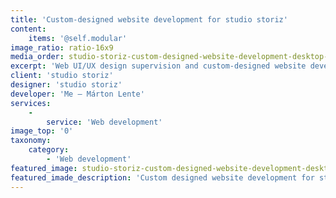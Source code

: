 ```yaml
---
title: 'Custom-designed website development for studio storiz'
content:
    items: '@self.modular'
image_ratio: ratio-16x9
media_order: studio-storiz-custom-designed-website-development-desktop-1.jpg
excerpt: 'Web UI/UX design supervision and custom-designed website development with Perch CMS integration for studio storiz, a design office in Budapest.'
client: 'studio storiz'
designer: 'studio storiz'
developer: 'Me – Márton Lente'
services:
    -
        service: 'Web development'
image_top: '0'
taxonomy:
    category:
        - 'Web development'
featured_image: studio-storiz-custom-designed-website-development-desktop-1.jpg
featured_imade_description: 'Custom designed website development for studio storiz Home page on desktop'
---
```



